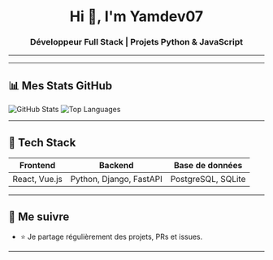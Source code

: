 <h1 align="center">Hi 👋, I'm Yamdev07</h1>
<h3 align="center">Développeur Full Stack | Projets Python & JavaScript</h3>

---


---

## 📊 Mes Stats GitHub

![GitHub Stats](https://github-readme-stats.vercel.app/api?username=yamdev07&show_icons=true&theme=tokyonight&count_private=true)
![Top Languages](https://github-readme-stats.vercel.app/api/top-langs/?username=yamdev07&layout=compact&theme=tokyonight)

---

## 🧰 Tech Stack

| Frontend           | Backend              | Base de données |
|--------------------|----------------------|-----------------|
| React, Vue.js      | Python, Django, FastAPI | PostgreSQL, SQLite |

---

## 🔗 Me suivre

- ⭐ Je partage régulièrement des projets, PRs et issues.

---


<!--
**yamdev07/yamdev07** is a ✨ _special_ ✨ repository because its `README.md` (this file) appears on your GitHub profile.

Here are some ideas to get you started:

- 🔭 I’m currently working on ...
- 🌱 I’m currently learning ...
- 👯 I’m looking to collaborate on ...
- 🤔 I’m looking for help with ...
- 💬 Ask me about ...
- 📫 How to reach me: ...
- 😄 Pronouns: ...
- ⚡ Fun fact: ...
-->
